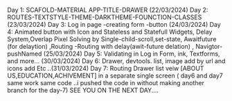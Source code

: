 Day 1: SCAFOLD-MATERIAL APP-TITLE-DRAWER (22/03/2024)
Day 2: ROUTES-TEXTSTYLE-THEME-DARKTHEME-FOUNCTION-CLASSES (23/03/2024)
Day 3: Log in page -creating form -button (24/03/2024)
Day 4: Animated button with Icon and Stateless and Statefull Widgets, Delay System,Overlap Pixel Solving by Single-child-scroll,set-state, Awaitfuture (for delaytion) ,Routing -Routing with delay(awit-future delation) , Navigtor-pushNamed (25/03/2024)
Day 5: Validating in Log in Form, ink, Textforms, and more... (30/03/2024)
Day 6: Drawer, devtools. list, image add by url and icons add Etc ..(31/03/2024)
Day 7: Routing Drawer list veiw [ABOUT US,EDUCATION,ACHIVEMENT] in a separate single screen ( day6 and day7 same work same code  ..i pushed the code in  without making another branch for the day-7)
SEE YOU ON THE NEXT DAY....
